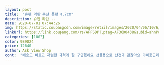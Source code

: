 ```yaml
---
layout: post 
title:  "슈펜 라탄 쿠션 플랫 0.7cm" 
description: 슈펜 라탄 ..
date: 2020-07-01 07:44:26 
img: https://static.coupangcdn.com/image/retail/images/2020/04/06/10/6/267c827f-e24c-4cf4-aff4-05da87100f86.jpg 
linkUrl: https://link.coupang.com/re/AFFSDP?lptag=AF3600438&subid=ahnPublicAsk&pageKey=1491729474&itemId=2560772615&vendorItemId=70470291260&traceid=V0-113-4b0a26f734abac95 
categories: [1007] 
color: 9E9D24 
price: 12640 
author: Ask View Shop 
cont:  "배송도 빠르고 저렴한 가격에 잘 구입했네요 선물용으로 산건데 괜찮아요 이뻐용근데 가격부분을 없애고 주셨으면 더 좋겠어요<br/>" 
---
```

